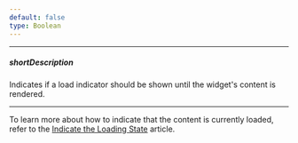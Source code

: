 ```yaml
---
default: false
type: Boolean
---
```

---
##### shortDescription
Indicates if a load indicator should be shown until the widget's content is rendered.

---
To learn more about how to indicate that the content is currently loaded, refer to the [Indicate the Loading State](/concepts/05%20Widgets/DeferRendering/05%20Indicate%20the%20Loading%20State.md '/Documentation/Guide/Widgets/DeferRendering/Indicate_the_Loading_State/') article.
